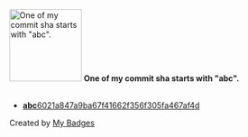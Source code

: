 <img src="https://github.com/my-badges/my-badges/blob/master/src/all-badges/abc-commit/abc-commit.png?raw=true" alt="One of my commit sha starts with &quot;abc&quot;." title="One of my commit sha starts with &quot;abc&quot;." width="128">
<strong>One of my commit sha starts with &quot;abc&quot;.</strong>
<br><br>

- <a href="https://github.com/ccamel/ccamel/commit/abc6021a847a9ba67f41662f356f305fa467af4d"><strong>abc</strong>6021a847a9ba67f41662f356f305fa467af4d</a>


Created by <a href="https://github.com/my-badges/my-badges">My Badges</a>